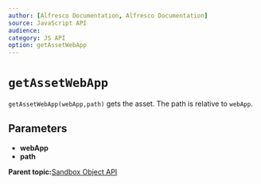 ```yaml
---
author: [Alfresco Documentation, Alfresco Documentation]
source: JavaScript API
audience: 
category: JS API
option: getAssetWebApp
---
```


# `getAssetWebApp`

`getAssetWebApp(webApp,path)` gets the asset. The path is relative to `webApp`.

## Parameters

-   **webApp**
-   **path**

**Parent topic:**[Sandbox Object API](../references/API-JS-Sandbox-Object.md)

